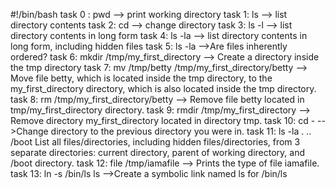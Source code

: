 #!/bin/bash
task 0 : pwd --> print working directory
task 1: ls --> list directory contents
task 2: cd --> change directory
task 3: ls -l --> list directory contents in long form
task 4: ls -la --> list directory contents in long form, including hidden files
task 5: ls -la  -->Are files inherently ordered?
task 6: mkdir /tmp/my_first_directory --> Create a directory inside the tmp directory
task 7: mv /tmp/betty /tmp/my_first_directory/betty --> Move file betty, which is located inside the tmp directory, to the my_first_directory directory, which is also located inside the tmp directory. 
task 8: rm /tmp/my_first_directory/betty --> Remove file betty located in tmp/my_first_directory directory.
task 9: rmdir /tmp/my_first_directory --> Remove directory my_first_directory located in directory tmp.
task 10: cd - -->Change directory to the previous directory you were in.
task 11: ls -la . .. /boot List all files/directories, including hidden files/directories, from 3 separate directories: current directory, parent of working directory, and /boot directory.
task 12: file /tmp/iamafile --> Prints the type of file iamafile.
task 13: ln -s /bin/ls ls -->Create a symbolic link named ls for /bin/ls
